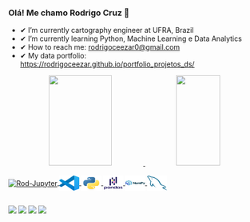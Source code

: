 ### Olá! Me chamo Rodrigo Cruz 👋

- ✔ I’m currently cartography engineer at UFRA, Brazil
- ✔ I’m currently learning Python, Machine Learning e Data Analytics
- ✔ How to reach me: rodrigoceezar0@gmail.com
- ✔ My data portfolio: https://rodrigoceezar.github.io/portfolio_projetos_ds/



<div align="center">
  <a href="https://github.com/rodrigoceezar">
  <img width="50%" height="180em" src="https://github-readme-stats.vercel.app/api?username=rodrigoceezar&show_icons=true&theme=chartreuse-light&include_all_commits=true&count_private=true"/>
  <img width="42%" height="180em" src="https://github-readme-stats.vercel.app/api/top-langs/?username=rodrigoceezar&layout=compact&langs_count=7&theme=chartreuse-light"/>
</div>
  
  <div style="display: inline_block"><br>
  <img align="center" alt="Rod-Jupyter" height="30" width="40" src="https://cdn.jsdelivr.net/gh/devicons/devicon/icons/jupyter/jupyter-original-wordmark.svg">
  <img align="center" alt="Rod-Vscode" height="30" width="40" src="https://github.com/devicons/devicon/blob/master/icons/vscode/vscode-original.svg">

  <img align="center" alt="Rod-Python" height="30" width="40" src="https://raw.githubusercontent.com/devicons/devicon/master/icons/python/python-original.svg">
  <img align="center" alt="Rod-Pandas" height="30" width="40" src="https://github.com/devicons/devicon/blob/master/icons/pandas/pandas-original-wordmark.svg">
  <img align="center" alt="Rod-Numpy" height="30" width="40" src="https://github.com/devicons/devicon/blob/master/icons/numpy/numpy-original-wordmark.svg">
  <img align="center" alt="Rod_MySQL" height="30" width="40" src="https://github.com/devicons/devicon/blob/master/icons/mysql/mysql-original.svg">

</div>

  
  ##
  <div> 
  <a href="https://www.instagram.com/rodrigoceezar/" target="_blank"><img src="https://img.shields.io/badge/-Instagram-%23E4405F?style=for-the-badge&logo=instagram&logoColor=white" target="_blank"></a>
  <a href="https://www.linkedin.com/in/rodrigoceezar-02/" target="_blank"><img src="https://img.shields.io/badge/-LinkedIn-%230077B5?style=for-the-badge&logo=linkedin&logoColor=white" target="_blank"></a>
    <a href="https://mail.google.com/mail/u/2/?ogbl#inbox" target="_blank"><img src="https://img.shields.io/badge/Gmail-D14836?style=for-the-badge&logo=gmail&logoColor=white" target="_blank"></a> 
    <a href = "https://rodrigoceezar.github.io/portfolio_projetos_ds/"><img src="https://img.shields.io/badge/website-000000?style=for-the-badge&logo=About.me&logoColor=white" target="_blank"></a>
</div>
  
